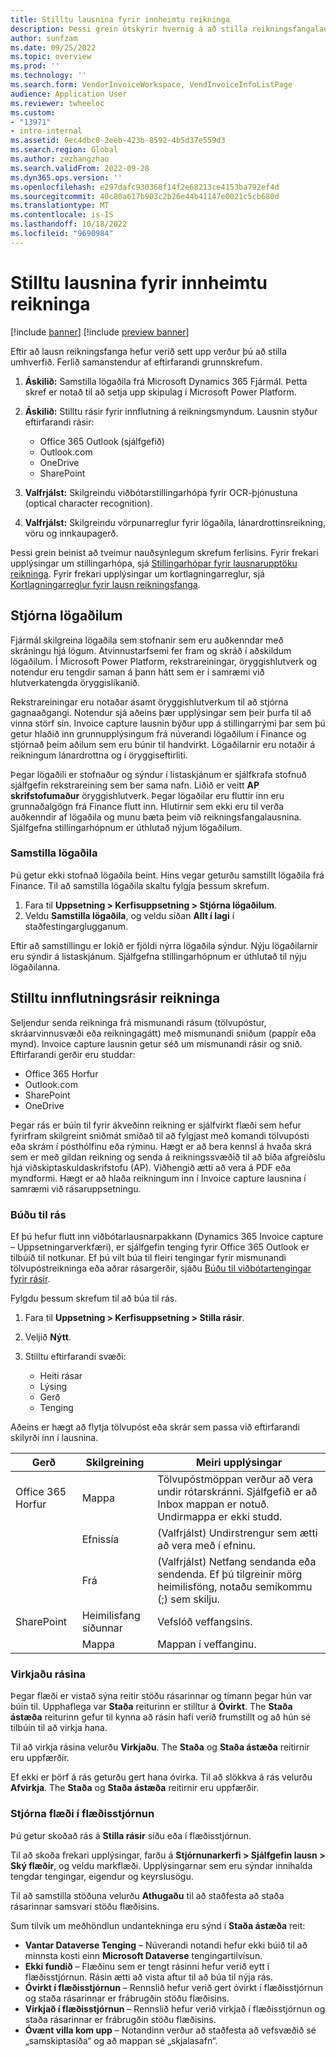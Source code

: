 ```yaml
---
title: Stilltu lausnina fyrir innheimtu reikninga
description: Þessi grein útskýrir hvernig á að stilla reikningsfangalausnina.
author: sunfzam
ms.date: 09/25/2022
ms.topic: overview
ms.prod: ''
ms.technology: ''
ms.search.form: VendorInvoiceWorkspace, VendInvoiceInfoListPage
audience: Application User
ms.reviewer: twheeloc
ms.custom:
- "13971"
- intro-internal
ms.assetid: 0ec4dbc0-2eeb-423b-8592-4b5d37e559d3
ms.search.region: Global
ms.author: zezhangzhao
ms.search.validFrom: 2022-09-28
ms.dyn365.ops.version: ''
ms.openlocfilehash: e297dafc930368f14f2e68213ce4153ba792ef4d
ms.sourcegitcommit: 40c80a617b903c2b26e44b41147e0021c5cb680d
ms.translationtype: MT
ms.contentlocale: is-IS
ms.lasthandoff: 10/18/2022
ms.locfileid: "9690984"
---
```

# <a name="configure-the-invoice-capture-solution"></a>Stilltu lausnina fyrir innheimtu reikninga

[!include [banner](../includes/banner.md)]
[!include [preview banner](../includes/preview-banner.md)]

Eftir að lausn reikningsfanga hefur verið sett upp verður þú að stilla umhverfið. Ferlið samanstendur af eftirfarandi grunnskrefum.

1. **Áskilið:** Samstilla lögaðila frá Microsoft Dynamics 365 Fjármál. Þetta skref er notað til að setja upp skipulag í Microsoft Power Platform.
2. **Áskilið:** Stilltu rásir fyrir innflutning á reikningsmyndum. Lausnin styður eftirfarandi rásir:

    - Office 365 Outlook (sjálfgefið)
    - Outlook.com
    - OneDrive
    - SharePoint

3. **Valfrjálst:** Skilgreindu viðbótarstillingarhópa fyrir OCR-þjónustuna (optical character recognition).
4. **Valfrjálst:** Skilgreindu vörpunarreglur fyrir lögaðila, lánardrottinsreikning, vöru og innkaupagerð.

Þessi grein beinist að tveimur nauðsynlegum skrefum ferlisins. Fyrir frekari upplýsingar um stillingarhópa, sjá [Stillingarhópar fyrir lausnarupptöku reikninga](invoice-capture-config-group.md). Fyrir frekari upplýsingar um kortlagningarreglur, sjá [Kortlagningarreglur fyrir lausn reikningsfanga](invoice-capture-mapping-rules.md).

## <a name="manage-legal-entities"></a>Stjórna lögaðilum

Fjármál skilgreina lögaðila sem stofnanir sem eru auðkenndar með skráningu hjá lögum. Atvinnustarfsemi fer fram og skráð í aðskildum lögaðilum. Í Microsoft Power Platform, rekstrareiningar, öryggishlutverk og notendur eru tengdir saman á þann hátt sem er í samræmi við hlutverkatengda öryggislíkanið.

Rekstrareiningar eru notaðar ásamt öryggishlutverkum til að stjórna gagnaaðgangi. Notendur sjá aðeins þær upplýsingar sem þeir þurfa til að vinna störf sín. Invoice capture lausnin býður upp á stillingarrými þar sem þú getur hlaðið inn grunnupplýsingum frá núverandi lögaðilum í Finance og stjórnað þeim aðilum sem eru búnir til handvirkt. Lögaðilarnir eru notaðir á reikningum lánardrottna og í öryggiseftirliti.

Þegar lögaðili er stofnaður og sýndur í listaskjánum er sjálfkrafa stofnuð sjálfgefin rekstrareining sem ber sama nafn. Liðið er veitt **AP skrifstofumaður** öryggishlutverk. Þegar lögaðilar eru fluttir inn eru grunnaðalgögn frá Finance flutt inn. Hlutirnir sem ekki eru til verða auðkenndir af lögaðila og munu bæta þeim við reikningsfangalausnina. Sjálfgefna stillingarhópnum er úthlutað nýjum lögaðilum.

### <a name="sync-legal-entities"></a>Samstilla lögaðila

Þú getur ekki stofnað lögaðila beint. Hins vegar geturðu samstillt lögaðila frá Finance. Til að samstilla lögaðila skaltu fylgja þessum skrefum.

1. Fara til **Uppsetning \> Kerfisuppsetning \> Stjórna lögaðilum**.
2. Veldu **Samstilla lögaðila**, og veldu síðan **Allt í lagi** í staðfestingarglugganum.

Eftir að samstillingu er lokið er fjöldi nýrra lögaðila sýndur. Nýju lögaðilarnir eru sýndir á listaskjánum. Sjálfgefna stillingarhópnum er úthlutað til nýju lögaðilanna.

## <a name="configure-invoice-import-channels"></a>Stilltu innflutningsrásir reikninga

Seljendur senda reikninga frá mismunandi rásum (tölvupóstur, skráarvinnusvæði eða reikningagátt) með mismunandi sniðum (pappír eða mynd). Invoice capture lausnin getur séð um mismunandi rásir og snið. Eftirfarandi gerðir eru studdar:

- Office 365 Horfur
- Outlook.com
- SharePoint
- OneDrive

Þegar rás er búin til fyrir ákveðinn reikning er sjálfvirkt flæði sem hefur fyrirfram skilgreint sniðmát smíðað til að fylgjast með komandi tölvupósti eða skrám í pósthólfinu eða rýminu. Hægt er að bera kennsl á hvaða skrá sem er með gildan reikning og senda á reikningssvæðið til að bíða afgreiðslu hjá viðskiptaskuldaskrifstofu (AP). Viðhengið ætti að vera á PDF eða myndformi. Hægt er að hlaða reikningum inn í Invoice capture lausnina í samræmi við rásaruppsetningu.

### <a name="create-a-channel"></a>Búðu til rás

Ef þú hefur flutt inn viðbótarlausnarpakkann (Dynamics 365 Invoice capture – Uppsetningarverkfæri), er sjálfgefin tenging fyrir Office 365 Outlook er tilbúið til notkunar. Ef þú vilt búa til fleiri tengingar fyrir mismunandi tölvupóstreikninga eða aðrar rásargerðir, sjáðu [Búðu til viðbótartengingar fyrir rásir](invoice-capture-advanced-settings.md#create-additional-connections-for-channels).

Fylgdu þessum skrefum til að búa til rás.

1. Fara til **Uppsetning \> Kerfisuppsetning \> Stilla rásir**.
2. Veljið **Nýtt**.
3. Stilltu eftirfarandi svæði:

    - Heiti rásar
    - Lýsing
    - Gerð
    - Tenging

Aðeins er hægt að flytja tölvupóst eða skrár sem passa við eftirfarandi skilyrði inn í lausnina.

| Gerð               | Skilgreining  | Meiri upplýsingar |
|--------------------|----------------|------------------|
| Office 365 Horfur | Mappa         | Tölvupóstmöppan verður að vera undir rótarskránni. Sjálfgefið er að Inbox mappan er notuð. Undirmappa er ekki studd. |
|                    | Efnissía | (Valfrjálst) Undirstrengur sem ætti að vera með í efninu. |
|                    | Frá           | (Valfrjálst) Netfang sendanda eða sendenda. Ef þú tilgreinir mörg heimilisföng, notaðu semíkommu (;) sem skilju. |
| SharePoint         | Heimilisfang síðunnar   | Vefslóð veffangsins. |
|                    | Mappa         | Mappan í veffanginu. |

### <a name="activate-the-channel"></a>Virkjaðu rásina

Þegar flæði er vistað sýna reitir stöðu rásarinnar og tímann þegar hún var búin til. Upphaflega var **Staða** reiturinn er stilltur á **Óvirkt**. The **Staða ástæða** reiturinn gefur til kynna að rásin hafi verið frumstillt og að hún sé tilbúin til að virkja hana.

Til að virkja rásina velurðu **Virkjaðu**. The **Staða** og **Staða ástæða** reitirnir eru uppfærðir.

Ef ekki er þörf á rás geturðu gert hana óvirka. Til að slökkva á rás velurðu **Afvirkja**. The **Staða** og **Staða ástæða** reitirnir eru uppfærðir.

### <a name="manage-flows-in-flow-management"></a>Stjórna flæði í flæðisstjórnun

Þú getur skoðað rás á **Stilla rásir** síðu eða í flæðisstjórnun.

Til að skoða frekari upplýsingar, farðu á **Stjórnunarkerfi \> Sjálfgefin lausn \> Ský flæðir**, og veldu markflæði. Upplýsingarnar sem eru sýndar innihalda tengdar tengingar, eigendur og keyrslusögu.

Til að samstilla stöðuna velurðu **Athugaðu** til að staðfesta að staða rásarinnar samsvari stöðu flæðisins.

Sum tilvik um meðhöndlun undantekninga eru sýnd í **Staða ástæða** reit:

- **Vantar Dataverse Tenging** – Núverandi notandi hefur ekki búið til að minnsta kosti einn **Microsoft Dataverse** tengingartilvísun.
- **Ekki fundið** – Flæðinu sem er tengt rásinni hefur verið eytt í flæðisstjórnun. Rásin ætti að vista aftur til að búa til nýja rás.
- **Óvirkt í flæðisstjórnun** – Rennslið hefur verið gert óvirkt í flæðisstjórnun og staða rásarinnar er frábrugðin stöðu flæðisins.
- **Virkjað í flæðisstjórnun** – Rennslið hefur verið virkjað í flæðisstjórnun og staða rásarinnar er frábrugðin stöðu flæðisins.
- **Óvænt villa kom upp** – Notandinn verður að staðfesta að vefsvæðið sé „samskiptasíða“ og að mappan sé „skjalasafn“.
